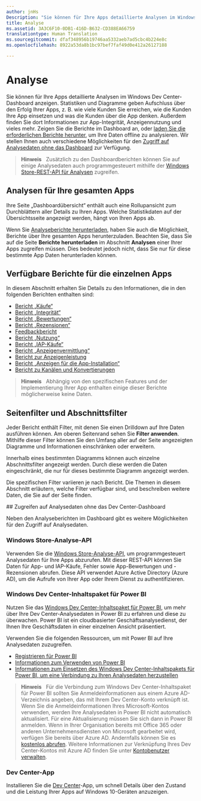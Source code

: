 ```yaml
---
author: jnHs
Description: "Sie können für Ihre Apps detaillierte Analysen im Windows Dev Center-Dashboard anzeigen."
title: Analyse
ms.assetid: 3A3C6F10-0DB1-416D-B632-CD388EA66759
translationtype: Human Translation
ms.sourcegitcommit: dfaf348956b19746aa5332aeb7ad5cbc4b224e8c
ms.openlocfilehash: 8922a53da8b1bc97bef7faf49d0e412a26127188

---
```


# Analyse

Sie können für Ihre Apps detaillierte Analysen im Windows Dev Center-Dashboard anzeigen. Statistiken und Diagramme geben Aufschluss über den Erfolg Ihrer Apps, z. B. wie viele Kunden Sie erreichen, wie die Kunden Ihre App einsetzen und was die Kunden über die App denken. Außerdem finden Sie dort Informationen zur App-Integrität, Anzeigennutzung und vieles mehr. Zeigen Sie die Berichte im Dashboard an, oder [laden Sie die erforderlichen Berichte herunter](download-analytic-reports.md), um Ihre Daten offline zu analysieren. Wir stellen Ihnen auch verschiedene Möglichkeiten für den [Zugriff auf Analysedaten ohne das Dashboard](#no-dashboard) zur Verfügung.

> **Hinweis**
            &nbsp;&nbsp;Zusätzlich zu den Dashboardberichten können Sie auf einige Analysedaten auch programmgesteuert mithilfe der [Windows Store-REST-API für Analysen](../monetize/access-analytics-data-using-windows-store-services.md) zugreifen.

## Analysen für Ihre gesamten Apps


Ihre Seite „Dashboardübersicht“ enthält auch eine Rollupansicht zum Durchblättern aller Details zu Ihren Apps. Welche Statistikdaten auf der Übersichtsseite angezeigt werden, hängt von Ihren Apps ab.

Wenn Sie [Analyseberichte herunterladen](download-analytic-reports.md), haben Sie auch die Möglichkeit, Berichte über Ihre gesamten Apps herunterzuladen. Beachten Sie, dass Sie auf die Seite **Berichte herunterladen** im Abschnitt **Analysen** einer Ihrer Apps zugreifen müssen. Dies bedeutet jedoch nicht, dass Sie nur für diese bestimmte App Daten herunterladen können.

## Verfügbare Berichte für die einzelnen Apps


In diesem Abschnitt erhalten Sie Details zu den Informationen, die in den folgenden Berichten enthalten sind:

-   [Bericht „Käufe“](acquisitions-report.md)
-   [Bericht „Integrität“](health-report.md)
-   [Bericht „Bewertungen“](ratings-report.md)
-   [Bericht „Rezensionen“](reviews-report.md)
-   [Feedbackbericht](feedback-report.md)
-   [Bericht „Nutzung“](usage-report.md)
-   [Bericht „IAP-Käufe“](iap-acquisitions-report.md)
-   [Bericht „Anzeigenvermittlung“](ad-mediation-report.md)
-   [Bericht zur Anzeigenleistung](advertising-performance-report.md)
-   [Bericht „Anzeigen für die App-Installation“](app-install-ads-reports.md)
-   [Bericht zu Kanälen und Konvertierungen](channels-and-conversions-report.md)

> **Hinweis**
            &nbsp;&nbsp;Abhängig von den spezifischen Features und der Implementierung Ihrer App enthalten einige dieser Berichte möglicherweise keine Daten.

## Seitenfilter und Abschnittsfilter

Jeder Bericht enthält Filter, mit denen Sie einen Drilldown auf Ihre Daten ausführen können. Am oberen Seitenrand sehen Sie **Filter anwenden**. Mithilfe dieser Filter können Sie den Umfang aller auf der Seite angezeigten Diagramme und Informationen einschränken oder erweitern.

Innerhalb eines bestimmten Diagramms können auch einzelne Abschnittsfilter angezeigt werden. Durch diese werden die Daten eingeschränkt, die nur für dieses bestimmte Diagramm angezeigt werden.

Die spezifischen Filter variieren je nach Bericht. Die Themen in diesem Abschnitt erläutern, welche Filter verfügbar sind, und beschreiben weitere Daten, die Sie auf der Seite finden.

<span id="no-dashboard"/>
## Zugreifen auf Analysedaten ohne das Dev Center-Dashboard

Neben den Analyseberichten im Dashboard gibt es weitere Möglichkeiten für den Zugriff auf Analysedaten.

### Windows Store-Analyse-API

Verwenden Sie die [Windows Store-Analyse-API](../monetize/access-analytics-data-using-windows-store-services.md), um programmgesteuert Analysedaten für Ihre Apps abzurufen. Mit dieser REST-API können Sie Daten für App- und IAP-Käufe, Fehler sowie App-Bewertungen und -Rezensionen abrufen. Diese API verwendet Azure Active Directory (Azure AD), um die Aufrufe von Ihrer App oder Ihrem Dienst zu authentifizieren.

### Windows Dev Center-Inhaltspaket für Power BI

Nutzen Sie das [Windows Dev Center-Inhaltspaket für Power BI](https://powerbi.microsoft.com/documentation/powerbi-content-pack-windows-dev-center/), um mehr über Ihre Dev Center-Analysedaten in Power BI zu erfahren und diese zu überwachen. Power BI ist ein cloudbasierter Geschäftsanalysedienst, der Ihnen Ihre Geschäftsdaten in einer einzelnen Ansicht präsentiert.

Verwenden Sie die folgenden Ressourcen, um mit Power BI auf Ihre Analysedaten zuzugreifen.

* [Registrieren für Power BI](https://powerbi.microsoft.com/documentation/powerbi-service-self-service-signup-for-power-bi/)
* [Informationen zum Verwenden von Power BI](https://powerbi.microsoft.com/guided-learning/)
* [Informationen zum Einsetzen des Windows Dev Center-Inhaltspakets für Power BI, um eine Verbindung zu Ihren Analysedaten herzustellen](https://powerbi.microsoft.com/documentation/powerbi-content-pack-windows-dev-center/)

> **Hinweis**
            &nbsp;&nbsp;Für die Verbindung zum Windows Dev Center-Inhaltspaket für Power BI sollten Sie Anmeldeinformationen aus einem Azure AD-Verzeichnis angeben, das mit Ihrem Dev Center-Konto verknüpft ist. Wenn Sie die Anmeldeinformationen Ihres Microsoft-Kontos verwenden, werden Ihre Analysedaten in Power BI nicht automatisch aktualisiert. Für eine Aktualisierung müssen Sie sich dann in Power BI anmelden. Wenn in Ihrer Organisation bereits mit Office 365 oder anderen Unternehmensdiensten von Microsoft gearbeitet wird, verfügen Sie bereits über Azure AD. Andernfalls können Sie es [kostenlos abrufen](http://go.microsoft.com/fwlink/p/?LinkId=703757). Weitere Informationen zur Verknüpfung Ihres Dev Center-Kontos mit Azure AD finden Sie unter [Kontobenutzer verwalten](manage-account-users.md).

### Dev Center-App

Installieren Sie die [Dev Center](https://www.microsoft.com/store/apps/dev-center/9nblggh4r5ws)-App, um schnell Details über den Zustand und die Leistung Ihrer Apps auf Windows 10-Geräten anzuzeigen. 



<!--HONumber=Jun16_HO4-->



